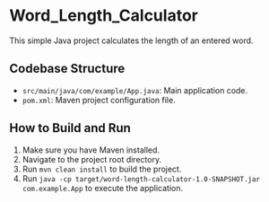 # Word_Length_Calculator


This simple Java project calculates the length of an entered word.

## Codebase Structure

- `src/main/java/com/example/App.java`: Main application code.
- `pom.xml`: Maven project configuration file.

## How to Build and Run

1. Make sure you have Maven installed.
2. Navigate to the project root directory.
3. Run `mvn clean install` to build the project.
4. Run `java -cp target/word-length-calculator-1.0-SNAPSHOT.jar com.example.App` to execute the application.


